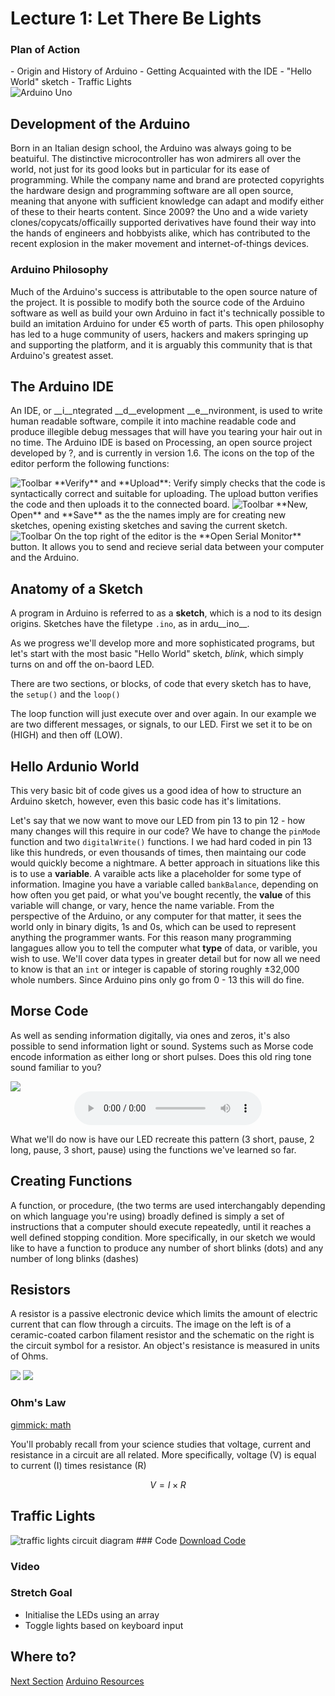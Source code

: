 <!-- Latest compiled and minified CSS & JS -->
<link rel="stylesheet" media="screen" href="https://netdna.bootstrapcdn.com/bootstrap/3.2.0/css/bootstrap.min.css">

# Lecture 1: Let There Be Lights

<div class="panel panel-primary">
      <div class="panel-heading">
            <h3 class="panel-title">Plan of Action</h3>
      </div>
<div class="panel-body">
 - Origin and History of Arduino
 - Getting Acquainted with the IDE
 - "Hello World" sketch
 - Traffic Lights
      </div>
</div>






<img src="img/uno_sm.png" alt="Arduino Uno" class="img-resonsive cb" style="display:block; margin:auto">


## Development of the Arduino

Born in an Italian design school, the Arduino was always going to be beatuiful. The distinctive microcontroller has won admirers all over the world, not just for its good looks but in particular for its ease of programming. While the company name and brand are protected copyrights the hardware design and programming software are all open source, meaning that anyone with sufficient knowledge can adapt and modify either of these to their hearts content. Since 2009? the Uno and a wide variety clones/copycats/officailly supported derivatives have found their way into the hands of engineers and hobbyists alike, which has contributed to the recent explosion in the maker movement and internet-of-things devices.

### Arduino Philosophy
Much of the Arduino's success is attributable to the open source nature of the project. It is possible to modify both the source code of the Arduino software as well as build your own Arduino in fact it's technically possible to build an imitation Arduino for under €5 worth of parts. This open philosophy has led to a huge community of users, hackers and makers springing up and supporting the platform, and it is arguably this community that is that Arduino's greatest asset.

## The Arduino IDE

An IDE, or __i__ntegrated __d__evelopment __e__nvironment, is used to write human readable software, compile it into machine readable code and produce illegible debug messages that will have you tearing your hair out in no time. The Arduino IDE is based on Processing, an open source project developed by ?, and is currently in version 1.6. 
The icons on the top of the editor perform the following functions:

<img src="img/tb1.png" class="img-responsive" alt="Toolbar">
**Verify** and **Upload**: Verify simply checks that the code is syntactically correct and suitable for uploading. The upload button verifies the code and then uploads it to the connected board.

<img src="img/tb2.png" class="img-responsive" alt="Toolbar">
**New, Open** and **Save** as the the names imply are for creating new sketches, opening existing sketches and saving the current sketch. 

<img src="img/tb3.png" class="img-responsive" alt="Toolbar">
On the top right of the editor is the **Open Serial Monitor** button. It allows you to send and recieve serial data between your computer and the Arduino.

## Anatomy of a Sketch

A program in Arduino is referred to as a __sketch__, which is a nod to its design origins. Sketches have the filetype `.ino`, as in ardu__ino__.  

As we progress we'll develop more and more sophisticated programs, but let's start with the most basic "Hello World" sketch, _blink_, which simply turns on and off the on-baord LED.

There are two sections, or blocks, of code that every sketch has to have, the `setup()` and the `loop()`

<code data-gist-id="2586d6da5e223bfbec40" data-gist-file="blink.ino" data-gist-line="3-8" data-gist-hide-footer="true"></code>


The loop function will just execute over and over again. In our example we are two different messages, or signals, to our LED. First we set it to be on (HIGH) and then off (LOW).

<code data-gist-id="2586d6da5e223bfbec40" data-gist-file="blink.ino" data-gist-line="10-20" data-gist-hide-footer="true"></code>


## Hello Ardunio World

This very basic bit of code gives us a good idea of how to structure an Arduino sketch, however, even this basic code has it's limitations. 

Let's say that we now want to move our LED from pin 13 to pin 12 - how many changes will this require in our code? We have to change the `pinMode` function and two `digitalWrite()` functions. I we had hard coded in pin 13 like this hundreds, or even thousands of times, then maintaing our code would quickly become a nightmare. A better approach in situations like this is to use a __variable__. A varaible acts like a placeholder for some type of information. Imagine you have a variable called `bankBalance`, depending on how often you get paid, or what you've bought recently, the __value__ of this variable will change, or vary, hence the name variable. From the perspective of the Arduino, or any computer for that matter, it sees the world only in binary digits, 1s and 0s, which can be used to represent anything the programmer wants. For this reason many programming langagues allow you to tell the computer what  __type__ of data, or varible, you wish to use. We'll cover data types in greater detail but for now all we need to know is that an `int` or integer is capable of storing roughly &plusmn;32,000 whole numbers. Since Arduino pins only go from 0 - 13 this will do fine.

<code data-gist-id="2586d6da5e223bfbec40" data-gist-file="blink2.ino"  data-gist-hide-footer="true"></code>
 


## Morse Code

As well as sending information digitally, via ones and zeros, it's also possible to send information light or sound. Systems such as Morse code encode information as either long or short pulses. Does this old ring tone sound familiar to you? 
    
<img class="img-responsive" src="img/sms.png"></img>
<audio controls style="display:block; margin:auto">
  <source src="MorseSMS/sms.mp3" type="audio/mpeg">
  <source src="MorseSMS/sms.ogg" type="audio/ogg">
Your browser does not support the audio element.
</audio>


What we'll do now is have our LED recreate this pattern (3 short, pause, 2 long, pause, 3 short, pause) using the functions we've learned so far.

## Creating Functions

A function, or procedure, (the two terms are used interchangably depending on which language you're using) broadly defined is simply a set of instructions that a computer should execute repeatedly, until it reaches a well defined stopping condition. More specifically, in our sketch we would like to have a function to produce any number of short blinks (dots) and any number of long blinks (dashes)



## Resistors

A resistor is a passive electronic device which limits the amount of electric current that can flow through a circuits. The image on the left is of a ceramic-coated carbon filament resistor and the schematic on the right is the circuit symbol for a resistor. An object's resistance is measured in units of Ohms. 


<img class="img-responsive" src="img/resistor.png"></img>
<img class="img-responsive" src="img/resistor_sch.png"></img>

### Ohm's Law

[gimmick: math]()

You'll probably recall from your science studies that voltage, current and resistance in a circuit are all related. More specifically, voltage (V) is equal to current (I) times resistance (R)

$$ V = I \times R $$

## Traffic Lights

<!-- <object data="img/trafficLights_plus.svg" type="image/svg+xml"></object>
 -->
<img src="img/trafficLights.png" alt="traffic lights circuit diagram" class="img-responsive">
 ### Code
<code data-gist-id="25f0bfed4db45384c3f6"></code>
<a href="https://gist.github.com/domhnallohanlon/25f0bfed4db45384c3f6/download" class="text-success pull-right">Download Code</a><br>



### Video

[](https://www.youtube.com/watch?v=uR0I9r7ffKc)


### Stretch Goal
 - Initialise the LEDs using an array
 - Toggle lights based on keyboard input

## Where to?

<a href="mdwiki.html#!serial.md" class="btn btn-primary"> Next Section</a>  <a href="https://domhnallohanlon.github.io/arduinonotes" class="btn btn-success"> Arduino Resources</a>


